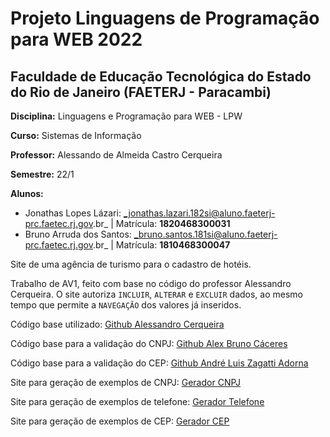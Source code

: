 # Projeto Linguagens de Programação para WEB 2022

## Faculdade de Educação Tecnológica do Estado do Rio de Janeiro (FAETERJ - Paracambi)
**Disciplina:** Linguagens e Programação para WEB - LPW

**Curso:** Sistemas de Informação 

**Professor:** Alessando de Almeida Castro Cerqueira

**Semestre:** 22/1

**Alunos:** 
  - Jonathas Lopes Lázari: _jonathas.lazari.182si@aluno.faeterj-prc.faetec.rj.gov.br_ | Matrícula: **1820468300031**
  - Bruno Arruda dos Santos: _bruno.santos.181si@aluno.faeterj-prc.faetec.rj.gov.br_ | Matrícula: **1810468300047** 
  


Site de uma agência de turismo para o cadastro de hotéis. 

Trabalho de AV1, feito com base no código do professor Alessandro Cerqueira. O site autoriza `INCLUIR`, `ALTERAR` e `EXCLUIR` dados, ao mesmo tempo que permite a `NAVEGAÇÃO` dos valores já inseridos. 

Código base utilizado: [Github Alessandro Cerqueira](https://github.com/alessandro-cerqueira/faeterjBase)

Código base para a validação do CNPJ: [Github Alex Bruno Cáceres](https://gist.github.com/alexbruno/6623b5afa847f891de9cb6f704d86d02)

Código base para a validação do CEP: [Github André Luis Zagatti Adorna](https://gist.github.com/AZagatti/c853ee3017c95d8d353b79d63d9a4d36)

Site para geração de exemplos de CNPJ: [Gerador CNPJ](https://geradornv.com.br/gerador-cnpj/)

Site para geração de exemplos de telefone: [Gerador Telefone](https://geradornv.com.br/gerador-telefone/)

Site para geração de exemplos de CEP: [Gerador CEP](https://geradornv.com.br/gerador-cep/)

